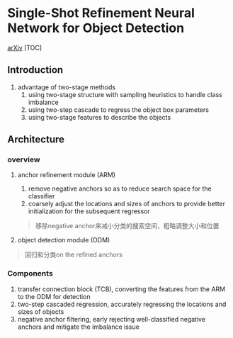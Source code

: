 # Single-Shot Refinement Neural Network for Object Detection
[arXiv](https://arxiv.org/abs/1711.06897)
[TOC]
## Introduction
1. advantage of two-stage methods
   1. using two-stage structure with sampling heuristics to handle class imbalance
   2. using two-step cascade to regress the object box parameters
   3. using two-stage features to describe the objects

## Architecture
### overview
   1. anchor refinement module (ARM)
      1. remove negative anchors so as to reduce search space for the classifier
      2. coarsely adjust the locations and sizes of anchors to provide better initialization for the subsequent regressor
      > 移除negative anchor来减小分类的搜索空间，粗略调整大小和位置

   2. object detection module (ODM)
   > 回归和分类on the refined anchors

### Components
   1. transfer connection block (TCB), converting the features from the ARM to the ODM for detection
   2. two-step cascaded regression, accurately regressing the locations and sizes of objects
   3. negative anchor filtering, early rejecting well-classified negative anchors and mitigate the imbalance issue
